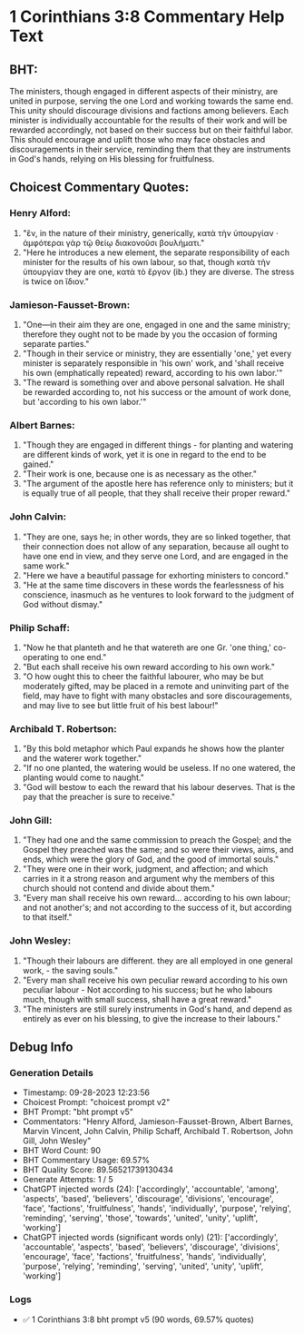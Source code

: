 # 1 Corinthians 3:8 Commentary Help Text

## BHT:
The ministers, though engaged in different aspects of their ministry, are united in purpose, serving the one Lord and working towards the same end. This unity should discourage divisions and factions among believers. Each minister is individually accountable for the results of their work and will be rewarded accordingly, not based on their success but on their faithful labor. This should encourage and uplift those who may face obstacles and discouragements in their service, reminding them that they are instruments in God's hands, relying on His blessing for fruitfulness.

## Choicest Commentary Quotes:
### Henry Alford:
1. "ἕν, in the nature of their ministry, generically, κατὰ τὴν ὑπουργίαν · ἀμφότεραι γὰρ τῷ θείῳ διακονοῦσι βουλήματι."
2. "Here he introduces a new element, the separate responsibility of each minister for the results of his own labour, so that, though κατὰ τὴν ὑπουργίαν they are one, κατὰ τὸ ἔργον (ib.) they are diverse. The stress is twice on ἴδιον."

### Jamieson-Fausset-Brown:
1. "One—in their aim they are one, engaged in one and the same ministry; therefore they ought not to be made by you the occasion of forming separate parties."
2. "Though in their service or ministry, they are essentially 'one,' yet every minister is separately responsible in 'his own' work, and 'shall receive his own (emphatically repeated) reward, according to his own labor.'"
3. "The reward is something over and above personal salvation. He shall be rewarded according to, not his success or the amount of work done, but 'according to his own labor.'"

### Albert Barnes:
1. "Though they are engaged in different things - for planting and watering are different kinds of work, yet it is one in regard to the end to be gained."
2. "Their work is one, because one is as necessary as the other."
3. "The argument of the apostle here has reference only to ministers; but it is equally true of all people, that they shall receive their proper reward."

### John Calvin:
1. "They are one, says he; in other words, they are so linked together, that their connection does not allow of any separation, because all ought to have one end in view, and they serve one Lord, and are engaged in the same work." 
2. "Here we have a beautiful passage for exhorting ministers to concord."
3. "He at the same time discovers in these words the fearlessness of his conscience, inasmuch as he ventures to look forward to the judgment of God without dismay."

### Philip Schaff:
1. "Now he that planteth and he that watereth are one   Gr.  'one thing,' co-operating to one end." 
2. "But each shall receive his own reward according to his own work."
3. "O how ought this to cheer the faithful labourer, who may be but moderately gifted, may be placed in a remote and uninviting part of the field, may have to fight with many obstacles and sore discouragements, and may live to see but little fruit of his best labour!"

### Archibald T. Robertson:
1. "By this bold metaphor which Paul expands he shows how the planter and the waterer work together."
2. "If no one planted, the watering would be useless. If no one watered, the planting would come to naught."
3. "God will bestow to each the reward that his labour deserves. That is the pay that the preacher is sure to receive."

### John Gill:
1. "They had one and the same commission to preach the Gospel; and the Gospel they preached was the same; and so were their views, aims, and ends, which were the glory of God, and the good of immortal souls."
2. "They were one in their work, judgment, and affection; and which carries in it a strong reason and argument why the members of this church should not contend and divide about them."
3. "Every man shall receive his own reward... according to his own labour; and not another's; and not according to the success of it, but according to that itself."

### John Wesley:
1. "Though their labours are different. they are all employed in one general work, - the saving souls."
2. "Every man shall receive his own peculiar reward according to his own peculiar labour - Not according to his success; but he who labours much, though with small success, shall have a great reward."
3. "The ministers are still surely instruments in God's hand, and depend as entirely as ever on his blessing, to give the increase to their labours."


## Debug Info
### Generation Details
- Timestamp: 09-28-2023 12:23:56
- Choicest Prompt: "choicest prompt v2"
- BHT Prompt: "bht prompt v5"
- Commentators: "Henry Alford, Jamieson-Fausset-Brown, Albert Barnes, Marvin Vincent, John Calvin, Philip Schaff, Archibald T. Robertson, John Gill, John Wesley"
- BHT Word Count: 90
- BHT Commentary Usage: 69.57%
- BHT Quality Score: 89.56521739130434
- Generate Attempts: 1 / 5
- ChatGPT injected words (24):
	['accordingly', 'accountable', 'among', 'aspects', 'based', 'believers', 'discourage', 'divisions', 'encourage', 'face', 'factions', 'fruitfulness', 'hands', 'individually', 'purpose', 'relying', 'reminding', 'serving', 'those', 'towards', 'united', 'unity', 'uplift', 'working']
- ChatGPT injected words (significant words only) (21):
	['accordingly', 'accountable', 'aspects', 'based', 'believers', 'discourage', 'divisions', 'encourage', 'face', 'factions', 'fruitfulness', 'hands', 'individually', 'purpose', 'relying', 'reminding', 'serving', 'united', 'unity', 'uplift', 'working']

### Logs
- ✅ 1 Corinthians 3:8 bht prompt v5 (90 words, 69.57% quotes)